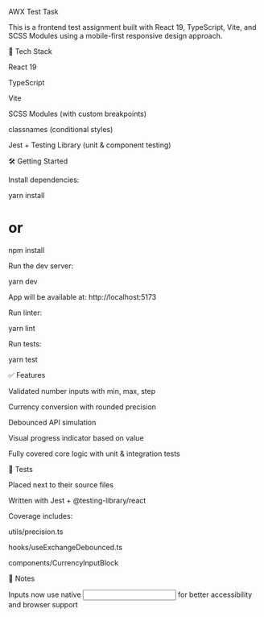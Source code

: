 AWX Test Task

This is a frontend test assignment built with React 19, TypeScript, Vite, and SCSS Modules using a mobile-first responsive design approach.

🚀 Tech Stack

React 19

TypeScript

Vite

SCSS Modules (with custom breakpoints)

classnames (conditional styles)

Jest + Testing Library (unit & component testing)

🛠 Getting Started

Install dependencies:

yarn install

# or

npm install

Run the dev server:

yarn dev

App will be available at: http://localhost:5173

Run linter:

yarn lint

Run tests:

yarn test

✅ Features

Validated number inputs with min, max, step

Currency conversion with rounded precision

Debounced API simulation

Visual progress indicator based on value

Fully covered core logic with unit & integration tests

💪 Tests

Placed next to their source files

Written with Jest + @testing-library/react

Coverage includes:

utils/precision.ts

hooks/useExchangeDebounced.ts

components/CurrencyInputBlock

📌 Notes

Inputs now use native <input type="number"> for better accessibility and browser support
